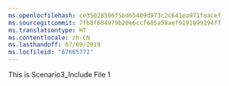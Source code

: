 ```yaml
---
ms.openlocfilehash: ce35028506f5bd65409d973c2c641ea971feacef
ms.sourcegitcommit: 7fb8f684979b20e6ccf685a58aef9191899194ff
ms.translationtype: HT
ms.contentlocale: zh-CN
ms.lasthandoff: 07/09/2019
ms.locfileid: "67665772"
---
```

This is Scenario3_Include File 1  
